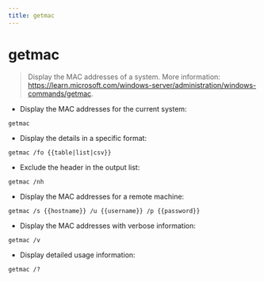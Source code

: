 ```yaml
---
title: getmac
---
```

# getmac

> Display the MAC addresses of a system.
> More information: <https://learn.microsoft.com/windows-server/administration/windows-commands/getmac>.

- Display the MAC addresses for the current system:

`getmac`

- Display the details in a specific format:

`getmac /fo {{table|list|csv}}`

- Exclude the header in the output list:

`getmac /nh`

- Display the MAC addresses for a remote machine:

`getmac /s {{hostname}} /u {{username}} /p {{password}}`

- Display the MAC addresses with verbose information:

`getmac /v`

- Display detailed usage information:

`getmac /?`

